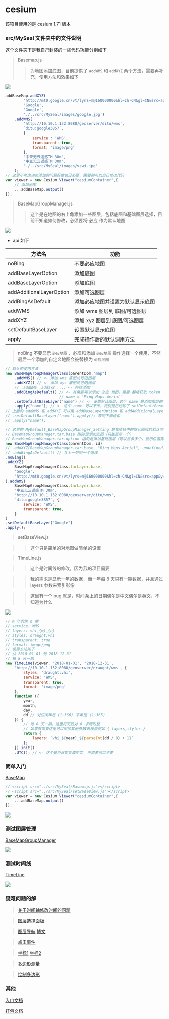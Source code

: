 # cesium

该项目使用的是 cesium 1.71 版本

### src/MySeal 文件夹中的文件说明

这个文件夹下是我自己封装的一些代码功能分别如下

> Basemap.js
>> 为地图添加底图，目前提供了 ```addWMS``` 和 ```addXYZ``` 两个方法，需要再补充，使用方法和效果如下

![](./images/tl_baseMap.jpg)

```javascript
addBaseMap.addXYZ(
        'http://mt0.google.cn/vt/lyrs=m@160000000&hl=zh-CN&gl=CN&src=app&y={y}&x={x}&z={z}&s=Ga',
        'Google',
        'Google',
        './../src/MySeal/images/google.jpg')
    .addWMS(
        'http://10.10.1.132:8080/geoserver/ditu/wms',
        `ditu:google3857`,
        {
            service : 'WMS',
            transparent: true,
            format: 'image/png'
        },
        "中亚无云遥感TM 30m",
        "中亚无云遥感TM 30m",
        './../src/MySeal/images/vswi.jpg'
    );
// 这里不考虑动态添加的问题好像也没必要，需要的可以自己修改代码
var viewer = new Cesium.Viewer("cesiumContainer",{
    // 添加地图
    ...addBaseMap.output()
});
```

> BaseMapGroupManager.js
>> 这个是在地图的右上角添加一些图层，包括底图和基础图层选择，目前不知道如何修改，必须要将 必应 作为默认地图

![](./images/tl_baseMapManager.jpg)

- api 如下

| 方法名 | 功能 |
| -------- | -------- |
| noBing | 不要必应地图 |
| addBaseLayerOption | 添加底图 |
| addBaseLayerOption | 添加底图 |
| addAdditionalLayerOption | 添加可选图层 |
| addBingAsDefault | 添加必应地图并设置为默认显示底图 |
| addWMS | 添加 wms 图层到 底图/可选图层 |
| addXYZ | 添加 xyz 图层到 底图/可选图层 |
| setDefaultBaseLayer | 设置默认显示底图 |
| apply | 完成操作后的默认调用方法 |

> noBing 不要显示 ```必应地图``` ，必须和添加 ```必应地图``` 操作选择一个使用，不然最后一个添加的自定义地图会被替换为 ```必应地图```

```javascript
// 默认的使用方法
new BaseMapGroupManagerClass(parentDom,"map")
    .addWMS() // <- 添加 wms 底图或可选图层
    .addXYZ() // <- 添加 xyz 底图或可选图层
    // .addWMS .addXYZ .... <- 持续添加
    .addBingAsDefault() // <- 有需要可以添加 必应 地图，需要 翻墙获取 token
                        // name = 'Bing Maps Aerial'
    .setDefaultBaseLayer("name") // <- 设置默认图层，这个 name 是添加图层的名字
    .apply("name"); // <- 这个 name 可以不传，特别是已经写了 setDefaultBaseLayer 时
// 上面的 addWMS 和 addXYZ 可以用 addBaseLayerOption 和 addAdditionalLayerOption 进行替代
// .setDefaultBaseLayer("name").apply(); 等同下面语句
// .apply("name");

// 这里的 MyDefault_BaseMapGroupManager_Setting 是我项目中的默认图层的默认写法
// BaseMapGroupManager.tar.base 指的是添加底图（只能显示一个）
// BaseMapGroupManager.tar.option 指的是添加基础图层（可以显示多个，显示位置高于底图）
new BaseMapGroupManagerClass(parentDom, id)
// .addXYZ(BaseMapGroupManager.tar.base, "Bing Maps Aerial", undefined)
// .addBingAsDefault() // 与上一句同一个道理
.noBing()
.addXYZ(
    BaseMapGroupManagerClass.tarLayer.base,
    'Google',
    'http://mt0.google.cn/vt/lyrs=m@160000000&hl=zh-CN&gl=CN&src=app&y={y}&x={x}&z={z}&s=Ga'
).addWMS(
    BaseMapGroupManagerClass.tarLayer.base,
    "中亚无云遥感TM 30m",
    'http://10.10.1.132:8080/geoserver/ditu/wms',
    `ditu:google3857`, {
        service: 'WMS',
        transparent: true,
    }
)
.setDefaultBaseLayer("Google")
.apply();
```

> setBaseView.js

>> 这个只是简单的对地图做简单的设置

> TimeLine.js

>> 这个是时间线的修改，因为我的项目需要

>> 我的需求是显示一年的数据，而一年每 8 天只有一期数据，并且通过 layers 参数来索引影像

>> 这里有一个 bug 就是，时间条上的日期偶尔是中文偶尔是英文，不知道为什么

![](./images/ll_clock_timeline.jpg)

```javascript
// m 年的第 n 期
// service: WMS
// layers: vhi_{m}_{n}
// styles: draught:vhi
// transparent: true
// format: image/png
// 使用方法如下
// 从 2018-01-01 到 2018-12-31
// 每 8 天一期
new TimeLine(viewer, '2018-01-01', '2018-12-31',
    'http://10.10.1.132:8080/geoserver/draught/wms', {
        styles: 'draught:vhi',
        service: 'WMS',
        transparent: true,
        format: 'image/png'
    },
    function ({
        year,
        month,
        day,
        dd // 对应闰年是 (1~366) 平年是 (1~365)
    }) {
        // 每 8 天一期，这里将天数对 8 求商取整
        // 如果有需要这里可以附加其他参数去覆盖例如 { layers,styles }
        return {
            layers: `vhi_${year}_${parseInt(dd / 8) + 1}`
        };
    }).init()
    .UTC(); // <- 这个是将日期变成中文，不需要可以不要
```

### 简单入门

[BaseMap](./example/BaseMap.html)

```javascript
// <script src="../src/MySeal/Basemap.js"></script>
// <script src="../src/MySeal/setBaseView.js"></script>
var viewer = new Cesium.Viewer("cesiumContainer",{
    ...addBaseMap.output()
});
```

![](./images/BaseMap.jpg)

### 测试图层管理

[BaseMapGroupManager](./example/BaseMapGroupManagerTest.html)

![](./images/BaseMapGroupManager.jpg)

### 测试时间线

[TimeLine](./example/TimeLine.html)

![](./images/TimeLine.jpg)

### 疑难问题的解

> [关于时间轴修改时间的问题](https://github.com/CesiumGS/cesium/issues/3664)

> [图层选择面板](https://sandcastle.cesium.com/?src=Imagery%20Layers%20Manipulation.html&label=All)

> [图层导航](https://github.com/alberto-acevedo/cesium-navigation) [博文](http://cesium.xin/wordpress/archives/294.html)

> [点击事件](https://www.cnblogs.com/-llf/p/10431978.html)

> [坐标1](https://www.freesion.com/article/1630856380/) [坐标2](https://blog.csdn.net/qq_34149805/article/details/78393540)

> [多边形测量](https://github.com/xtfge/cesium-measure)

> [绘制多边形](https://github.com/Leaflet/Leaflet.draw)

### 其他

[入门文档](https://sogrey.top/Cesium-start/zh/guide/02-Viewer-some-helpful-widgets.html#%E6%9B%B4%E7%AE%80%E6%B4%81%E7%9A%84cesiumwidget)

[打包文档](http://mars3d.cn/forcesium/tutorials/cesium-and-webpack/index.html)


